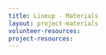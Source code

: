 ```yaml
---
title: Lineup - Materials
layout: project-materials
volunteer-resources:
project-resources:
---
```

